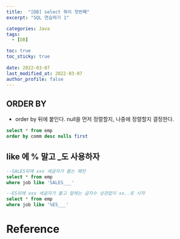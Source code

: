 ```yaml
---
title:  "[DB] select 쿼리 첫번째"
excerpt: "SQL 연습하기 1"

categories: Java
tags:
  - [DB]

toc: true
toc_sticky: true
 
date: 2022-03-07
last_modified_at: 2022-03-07
author_profile: false     
---
```


## ORDER BY

 - order by 뒤에 붙인다. null을 먼저 정렬할지, 나중에 정렬할지 결정한다. 

```sql
select * from emp 
order by comm desc nulls first
```

## like 에 % 말고 _도 사용하자
```sql
--SALES뒤에 xxx 세글자가 붙는 패턴
select * from emp
where job like 'SALES___'

--ES뒤에 xxx 세글자가 붙고 앞에는 글자수 상관없이 xx..로 시작
select * from emp
where job like '%ES___'
```


# Reference
